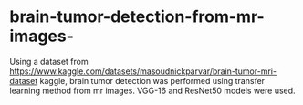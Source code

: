 # brain-tumor-detection-from-mr-images-
Using a dataset from https://www.kaggle.com/datasets/masoudnickparvar/brain-tumor-mri-dataset kaggle, brain tumor detection was performed using transfer learning method from mr images. VGG-16 and ResNet50 models were used.
